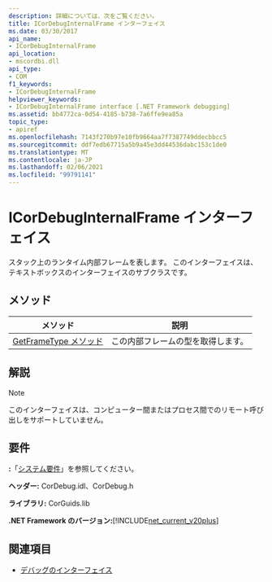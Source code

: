 ```yaml
---
description: 詳細については、次をご覧ください。
title: ICorDebugInternalFrame インターフェイス
ms.date: 03/30/2017
api_name:
- ICorDebugInternalFrame
api_location:
- mscordbi.dll
api_type:
- COM
f1_keywords:
- ICorDebugInternalFrame
helpviewer_keywords:
- ICorDebugInternalFrame interface [.NET Framework debugging]
ms.assetid: bb4772ca-0d54-4185-b738-7a6ffe9ea85a
topic_type:
- apiref
ms.openlocfilehash: 7143f270b97e10fb9664aa7f7387749ddecbbcc5
ms.sourcegitcommit: ddf7edb67715a5b9a45e3dd44536dabc153c1de0
ms.translationtype: MT
ms.contentlocale: ja-JP
ms.lasthandoff: 02/06/2021
ms.locfileid: "99791141"
---
```

# <a name="icordebuginternalframe-interface"></a>ICorDebugInternalFrame インターフェイス

スタック上のランタイム内部フレームを表します。 このインターフェイスは、テキストボックスのインターフェイスのサブクラスです。  
  
## <a name="methods"></a>メソッド  
  
|メソッド|説明|  
|------------|-----------------|  
|[GetFrameType メソッド](icordebuginternalframe-getframetype-method.md)|この内部フレームの型を取得します。|  
  
## <a name="remarks"></a>解説  
  
> [!NOTE]
> このインターフェイスは、コンピューター間またはプロセス間でのリモート呼び出しをサポートしていません。  
  
## <a name="requirements"></a>要件  

 **:**「[システム要件](../../get-started/system-requirements.md)」を参照してください。  
  
 **ヘッダー:** CorDebug.idl、CorDebug.h  
  
 **ライブラリ:** CorGuids.lib  
  
 **.NET Framework のバージョン:**[!INCLUDE[net_current_v20plus](../../../../includes/net-current-v20plus-md.md)]  
  
## <a name="see-also"></a>関連項目

- [デバッグのインターフェイス](debugging-interfaces.md)
